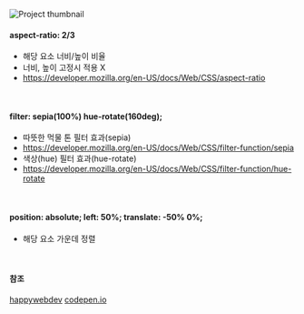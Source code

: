 ![Project thumbnail](./mov.gif)

#### aspect-ratio: 2/3

- 해당 요소 너비/높이 비율
- 너비, 높이 고정시 적용 X
- https://developer.mozilla.org/en-US/docs/Web/CSS/aspect-ratio

<br>

#### filter: sepia(100%) hue-rotate(160deg);

- 따뜻한 먹물 톤 필터 효과(sepia)
- https://developer.mozilla.org/en-US/docs/Web/CSS/filter-function/sepia
- 색상(hue) 필터 효과(hue-rotate)
- https://developer.mozilla.org/en-US/docs/Web/CSS/filter-function/hue-rotate

<br>

#### position: absolute; left: 50%; translate: -50% 0%;

- 해당 요소 가운데 정렬

<br>

#### 참조

[happywebdev](https://www.instagram.com/reel/CuuOAHtAfox/?igshid=YzcxN2Q2NzY0OA==)
[codepen.io](https://codepen.io/Ks145/pen/MWGxbYr)
